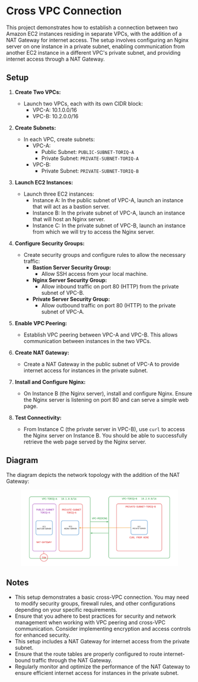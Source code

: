 # Cross VPC Connection

This project demonstrates how to establish a connection between two Amazon EC2 instances residing in separate VPCs, with the addition of a NAT Gateway for internet access. The setup involves configuring an Nginx server on one instance in a private subnet, enabling communication from another EC2 instance in a different VPC's private subnet, and providing internet access through a NAT Gateway.

## Setup

1. **Create Two VPCs:**

   - Launch two VPCs, each with its own CIDR block:
     - VPC-A: 10.1.0.0/16
     - VPC-B: 10.2.0.0/16

2. **Create Subnets:**

   - In each VPC, create subnets:
     - VPC-A:
       - Public Subnet: `PUBLIC-SUBNET-TORIQ-A`
       - Private Subnet: `PRIVATE-SUBNET-TORIQ-A`
     - VPC-B:
       - Private Subnet: `PRIVATE-SUBNET-TORIQ-B`

3. **Launch EC2 Instances:**

   - Launch three EC2 instances:
     - Instance A: In the public subnet of VPC-A, launch an instance that will act as a bastion server.
     - Instance B: In the private subnet of VPC-A, launch an instance that will host an Nginx server.
     - Instance C: In the private subnet of VPC-B, launch an instance from which we will try to access the Nginx server.

4. **Configure Security Groups:**

   - Create security groups and configure rules to allow the necessary traffic:
     - **Bastion Server Security Group:**
       - Allow SSH access from your local machine.
     - **Nginx Server Security Group:**
       - Allow inbound traffic on port 80 (HTTP) from the private subnet of VPC-B.
     - **Private Server Security Group:**
       - Allow outbound traffic on port 80 (HTTP) to the private subnet of VPC-A.

5. **Enable VPC Peering:**

   - Establish VPC peering between VPC-A and VPC-B. This allows communication between instances in the two VPCs.

6. **Create NAT Gateway:**

   - Create a NAT Gateway in the public subnet of VPC-A to provide internet access for instances in the private subnet.

7. **Install and Configure Nginx:**

   - On Instance B (the Nginx server), install and configure Nginx. Ensure the Nginx server is listening on port 80 and can serve a simple web page.

8. **Test Connectivity:**
   - From Instance C (the private server in VPC-B), use `curl` to access the Nginx server on Instance B. You should be able to successfully retrieve the web page served by the Nginx server.

## Diagram

The diagram depicts the network topology with the addition of the NAT Gateway:

<figure > 
<p align="center">
  <img src="./System_design.png" alt="project architecture" />
</p>
</figure>

## Notes

- This setup demonstrates a basic cross-VPC connection. You may need to modify security groups, firewall rules, and other configurations depending on your specific requirements.
- Ensure that you adhere to best practices for security and network management when working with VPC peering and cross-VPC communication. Consider implementing encryption and access controls for enhanced security.
- This setup includes a NAT Gateway for internet access from the private subnet.
- Ensure that the route tables are properly configured to route internet-bound traffic through the NAT Gateway.
- Regularly monitor and optimize the performance of the NAT Gateway to ensure efficient internet access for instances in the private subnet.
